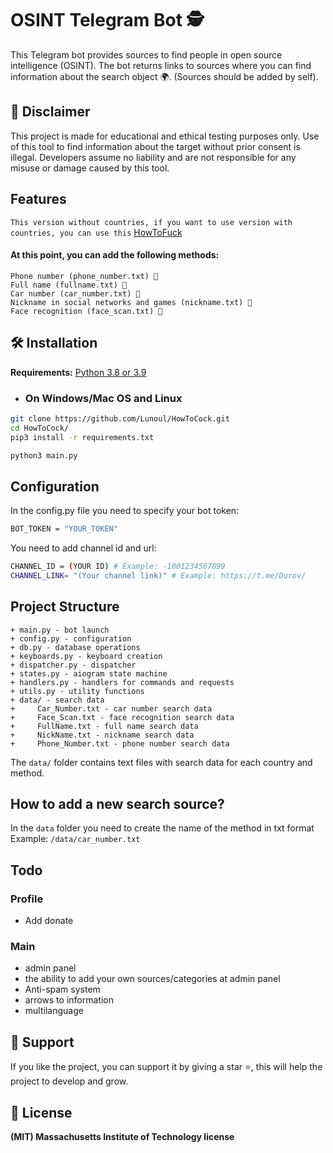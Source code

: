 # OSINT Telegram Bot 🕵️

This Telegram bot provides sources to find people in open source intelligence (OSINT).
The bot returns links to sources where you can find information about the search object 🌍. (Sources should be added by self).

## 📜 Disclaimer
This project is made for educational and ethical testing purposes only. Use of this tool to find information about the target without prior consent is illegal. Developers assume no liability and are not responsible for any misuse or damage caused by this tool.

## Features
```This version without countries, if you want to use version with countries, you can use this``` [HowToFuck](https://github.com/Lunoul/HowToFuck)
#### At this point, you can add the following methods:
    Phone number (phone_number.txt) 📱
    Full name (fullname.txt) 👤
    Car number (car_number.txt) 🚗
    Nickname in social networks and games (nickname.txt) 👾
    Face recognition (face_scan.txt) 🧑



## 🛠️ Installation
**Requirements:** [Python 3.8 or 3.9](https://www.python.org/downloads/release/python-3913/)<br>

+ ### On Windows/Mac OS and Linux

```bash
git clone https://github.com/Lunoul/HowToCock.git
cd HowToCock/
pip3 install -r requirements.txt

python3 main.py
```

## Configuration

In the config.py file you need to specify your bot token:
```bash
BOT_TOKEN = "YOUR_TOKEN"
```
You need to add channel id and url:
```bash
CHANNEL_ID = (YOUR ID) # Example: -1001234567899
CHANNEL_LINK= "(Your channel link)" # Example: https://t.me/Durov/
```

## Project Structure
```
+ main.py - bot launch
+ config.py - configuration
+ db.py - database operations
+ keyboards.py - keyboard creation
+ dispatcher.py - dispatcher
+ states.py - aiogram state machine
+ handlers.py - handlers for commands and requests
+ utils.py - utility functions
+ data/ - search data
+     Car_Number.txt - car number search data
+     Face_Scan.txt - face recognition search data
+     FullName.txt - full name search data
+     NickName.txt - nickname search data
+     Phone_Number.txt - phone number search data
```

The `data/` folder contains text files with search data for each country and method.

## How to add a new search source?
In the `data` folder you need to create the name of the method in txt format
Example: `/data/car_number.txt`


## Todo

### Profile
+ Add donate

### Main
+ admin panel
+ the ability to add your own sources/categories at admin panel
+ Anti-spam system
+ arrows to information
+ multilanguage

## 🙏 Support
If you like the project, you can support it by giving a star ⭐, this will help the project to develop and grow.

## 📝 License
**(MIT) Massachusetts Institute of Technology license**


